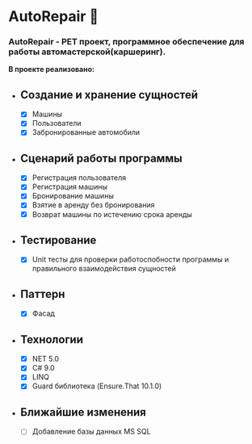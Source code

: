 # AutoRepair :wrench:

### AutoRepair - PET проект, программное обеспечение для работы автомастерской(каршеринг). 
__В проекте реализовано:__
-  ## Создание и хранение сущностей
    - [X] Машины
    - [X] Пользователи
    - [X] Забронированные автомобили

-  ## Сценарий работы программы
    - [X] Регистрация пользователя
    - [X] Регистрация машины
    - [X] Бронирование машины
    - [X] Взятие в аренду без бронирования
    - [X] Возврат машины по истечению срока аренды

 - ## Тестирование
    - [X] Unit тесты для проверки работоспобности программы и правильного взаимодействия сущностей

 - ##  Паттерн
    - [X] Фасад

 - ## Технологии
    - [X] NET 5.0
    - [X] C# 9.0
    - [X] LINQ
    - [X] Guard библиотека (Ensure.That 10.1.0)

 - ## Ближайшие изменения
   - [ ] Добавление базы данных MS SQL
